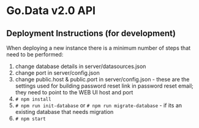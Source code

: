 # Go.Data v2.0 API

## Deployment Instructions (for development)

When deploying a new instance there is a minimum number of steps that need to be performed:
1. change database details in server/datasources.json
2. change port in server/config.json
3. change public.host & public.port in server/config.json - these are the settings used for building password reset link in password reset email; they need to point to the WEB UI host and port
4. `# npm install`
5. `# npm run init-database` or `# npm run migrate-database` - if its an existing database that needs migration
6. `# npm start`
